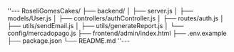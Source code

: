 ''---
RoseliGomesCakes/
├── backend/
│   ├── server.js
│   ├── models/User.js
│   ├── controllers/authController.js
│   ├── routes/auth.js
│   ├── utils/sendEmail.js
│   ├── utils/generateReport.js
│   └── config/mercadopago.js
├── frontend/admin/index.html
├── .env.example
├── package.json
└── README.md
''---
